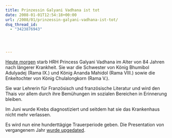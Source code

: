 ```yaml
---
title: Prinzessin Galyani Vadhana ist tot
date: 2008-01-01T12:54:18+00:00
url: /2008/01/prinzessin-galyani-vadhana-ist-tot/
dsq_thread_id:
  - "3423876943"




---
```

[Heute morgen][1] starb <span class="caps">HRH</span> Princess Galyani Vadhana im Alter von 84 Jahren nach längerer Krankheit. Sie war die Schwester von König Bhumibol Adulyadej (Rama IX.) und König Ananda Mahidol (Rama <span class="caps">VIII</span>.) sowie die Enkeltochter von König Chulalongkorn (Rama V.).

Sie war Lehrerin für Französisch und französische Literatur und wird den Thais vor allem durch ihre Bemühungen im sozialen Bereichen in Erinnerung bleiben.

Im Juni wurde Krebs diagnostiziert und seitdem hat sie das Krankenhaus nicht mehr verlassen.

Es wird nun eine hunderttägige Trauerperiode geben. Die Presentation von vergangenem Jahr [wurde upgedated][2].

 [1]: http://thainews.prd.go.th/newsenglish/previewnews.php?news_id=255101020002
 [2]: http://www.nationmultimedia.com/2008/01/02/headlines/headlines_30060893.php
